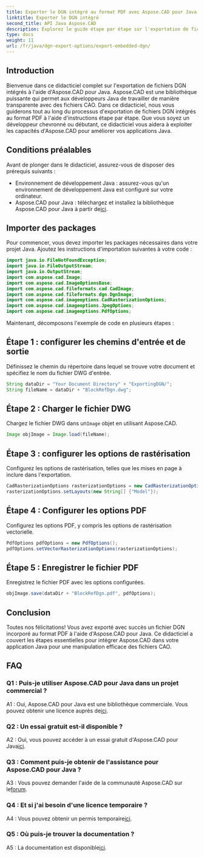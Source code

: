 ```yaml
---
title: Exporter le DGN intégré au format PDF avec Aspose.CAD pour Java
linktitle: Exporter le DGN intégré
second_title: API Java Aspose.CAD
description: Explorez le guide étape par étape sur l'exportation de fichiers DGN intégrés au format PDF à l'aide d'Aspose.CAD pour Java. Améliorez vos applications Java grâce à une manipulation transparente des fichiers CAO.
type: docs
weight: 11
url: /fr/java/dgn-export-options/export-embedded-dgn/
---
```

## Introduction

Bienvenue dans ce didacticiel complet sur l'exportation de fichiers DGN intégrés à l'aide d'Aspose.CAD pour Java. Aspose.CAD est une bibliothèque puissante qui permet aux développeurs Java de travailler de manière transparente avec des fichiers CAO. Dans ce didacticiel, nous vous guiderons tout au long du processus d'exportation de fichiers DGN intégrés au format PDF à l'aide d'instructions étape par étape. Que vous soyez un développeur chevronné ou débutant, ce didacticiel vous aidera à exploiter les capacités d'Aspose.CAD pour améliorer vos applications Java.

## Conditions préalables

Avant de plonger dans le didacticiel, assurez-vous de disposer des prérequis suivants :
- Environnement de développement Java : assurez-vous qu'un environnement de développement Java est configuré sur votre ordinateur.
-  Aspose.CAD pour Java : téléchargez et installez la bibliothèque Aspose.CAD pour Java à partir de[ici](https://releases.aspose.com/cad/java/).

## Importer des packages

Pour commencer, vous devez importer les packages nécessaires dans votre projet Java. Ajoutez les instructions d'importation suivantes à votre code :

```java
import java.io.FileNotFoundException;
import java.io.FileOutputStream;
import java.io.OutputStream;
import com.aspose.cad.Image;
import com.aspose.cad.ImageOptionsBase;
import com.aspose.cad.fileformats.cad.CadImage;
import com.aspose.cad.fileformats.dgn.DgnImage;
import com.aspose.cad.imageoptions.CadRasterizationOptions;
import com.aspose.cad.imageoptions.JpegOptions;
import com.aspose.cad.imageoptions.PdfOptions;
```

Maintenant, décomposons l'exemple de code en plusieurs étapes :

## Étape 1 : configurer les chemins d'entrée et de sortie

Définissez le chemin du répertoire dans lequel se trouve votre document et spécifiez le nom du fichier DWG d'entrée.

```java
String dataDir = "Your Document Directory" + "ExportingDGN/";
String fileName = dataDir + "BlockRefDgn.dwg";
```

## Étape 2 : Charger le fichier DWG

 Chargez le fichier DWG dans un`Image` objet en utilisant Aspose.CAD.

```java
Image objImage = Image.load(fileName);
```

## Étape 3 : configurer les options de rastérisation

Configurez les options de rastérisation, telles que les mises en page à inclure dans l'exportation.

```java
CadRasterizationOptions rasterizationOptions = new CadRasterizationOptions();
rasterizationOptions.setLayouts(new String[] {"Model"});
```

## Étape 4 : Configurer les options PDF

Configurez les options PDF, y compris les options de rastérisation vectorielle.

```java
PdfOptions pdfOptions = new PdfOptions();
pdfOptions.setVectorRasterizationOptions(rasterizationOptions);
```

## Étape 5 : Enregistrer le fichier PDF

Enregistrez le fichier PDF avec les options configurées.
```java
objImage.save(dataDir + "BlockRefDgn.pdf", pdfOptions);
```

## Conclusion

Toutes nos félicitations! Vous avez exporté avec succès un fichier DGN incorporé au format PDF à l'aide d'Aspose.CAD pour Java. Ce didacticiel a couvert les étapes essentielles pour intégrer Aspose.CAD dans votre application Java pour une manipulation efficace des fichiers CAO.

## FAQ

### Q1 : Puis-je utiliser Aspose.CAD pour Java dans un projet commercial ?

 A1 : Oui, Aspose.CAD pour Java est une bibliothèque commerciale. Vous pouvez obtenir une licence auprès de[ici](https://purchase.aspose.com/buy).

### Q2 : Un essai gratuit est-il disponible ?

 A2 : Oui, vous pouvez accéder à un essai gratuit d'Aspose.CAD pour Java[ici](https://releases.aspose.com/).

### Q3 : Comment puis-je obtenir de l'assistance pour Aspose.CAD pour Java ?

A3 : Vous pouvez demander l'aide de la communauté Aspose.CAD sur le[forum](https://forum.aspose.com/c/cad/19).

### Q4 : Et si j'ai besoin d'une licence temporaire ?

 A4 : Vous pouvez obtenir un permis temporaire[ici](https://purchase.aspose.com/temporary-license/).

### Q5 : Où puis-je trouver la documentation ?

 A5 : La documentation est disponible[ici](https://reference.aspose.com/cad/java/).